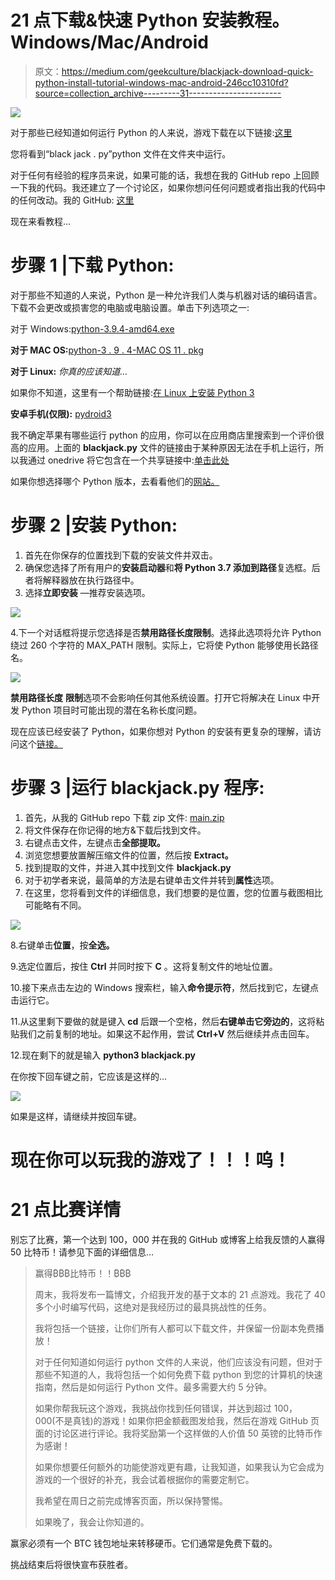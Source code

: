 # 21 点下载&快速 Python 安装教程。Windows/Mac/Android

> 原文：<https://medium.com/geekculture/blackjack-download-quick-python-install-tutorial-windows-mac-android-246cc10310fd?source=collection_archive---------31----------------------->

![](img/1e2c87b7479526db4ca97041e82c690a.png)

对于那些已经知道如何运行 Python 的人来说，游戏下载在以下链接:[这里](https://github.com/Phill-inC0DE/blackjack_text-based_game/archive/refs/heads/main.zip)

您将看到“black jack . py”python 文件在文件夹中运行。

对于任何有经验的程序员来说，如果可能的话，我想在我的 GitHub repo 上回顾一下我的代码。我还建立了一个讨论区，如果你想问任何问题或者指出我的代码中的任何改动。我的 GitHub: [这里](https://github.com/Phill-inC0DE/blackjack_text-based_game)

现在来看教程…

# 步骤 1 |下载 Python:

对于那些不知道的人来说，Python 是一种允许我们人类与机器对话的编码语言。下载不会更改或损害您的电脑或电脑设置。单击下列选项之一:

对于 Windows:[python-3.9.4-amd64.exe](https://www.python.org/ftp/python/3.9.4/python-3.9.4-amd64.exe)

**对于 MAC OS:**[python-3 . 9 . 4-MAC OS 11 . pkg](https://www.python.org/ftp/python/3.9.4/python-3.9.4-macos11.pkg)

**对于 Linux:** *你真的应该知道…*

如果你不知道，这里有一个帮助链接:[在 Linux 上安装 Python 3](https://docs.python-guide.org/starting/install3/linux/)

**安卓手机(仅限):** [pydroid3](https://play.google.com/store/apps/details?id=ru.iiec.pydroid3)

我不确定苹果有哪些运行 python 的应用，你可以在应用商店里搜索到一个评价很高的应用。上面的 **blackjack.py** 文件的链接由于某种原因无法在手机上运行，所以我通过 onedrive 将它包含在一个共享链接中:[单击此处](https://1drv.ms/f/s!AjKsW6x6CaPfgZJoAP4W26Boty_qHw)

如果你想选择哪个 Python 版本，去看看他们的[网站。](https://www.python.org/)

# 步骤 2 |安装 Python:

1.  首先在你保存的位置找到下载的安装文件并双击。
2.  确保您选择了所有用户的**安装启动器**和**将 Python 3.7 添加到路径**复选框。后者将解释器放在执行路径中。
3.  选择**立即安装** —推荐安装选项。

![](img/9b7079ce698358c562546a2ce7d20212.png)

4.下一个对话框将提示您选择是否**禁用路径长度限制**。选择此选项将允许 Python 绕过 260 个字符的 MAX_PATH 限制。实际上，它将使 Python 能够使用长路径名。

![](img/98de4de1c47dc005b41738c994a877db.png)

**禁用路径长度** **限制**选项不会影响任何其他系统设置。打开它将解决在 Linux 中开发 Python 项目时可能出现的潜在名称长度问题。

现在应该已经安装了 Python，如果你想对 Python 的安装有更复杂的理解，请访问这个[链接。](https://phoenixnap.com/kb/how-to-install-python-3-windows)

# 步骤 3 |运行 **blackjack.py** 程序:

1.  首先，从我的 GitHub repo 下载 zip 文件: [main.zip](https://github.com/Phill-inC0DE/blackjack_text-based_game/archive/refs/heads/main.zip)
2.  将文件保存在你记得的地方&下载后找到文件。
3.  右键点击文件，左键点击**全部提取。**
4.  浏览您想要放置解压缩文件的位置，然后按 **Extract。**
5.  找到提取的文件，并进入其中找到文件 **blackjack.py**
6.  对于初学者来说，最简单的方法是右键单击文件并转到**属性**选项。
7.  在这里，您将看到文件的详细信息，我们想要的是位置，您的位置与截图相比可能略有不同。

![](img/65a7c5555b45fe5a1fd6b738c062848b.png)

8.右键单击**位置**，按**全选。**

9.选定位置后，按住 **Ctrl** 并同时按下 **C** 。这将复制文件的地址位置。

10.接下来点击左边的 Windows 搜索栏，输入**命令提示符**，然后找到它，左键点击运行它。

11.从这里剩下要做的就是键入 **cd** 后跟一个空格，然后**右键单击它旁边的**，这将粘贴我们之前复制的地址。如果这不起作用，尝试 **Ctrl+V** 然后继续并点击回车。

12.现在剩下的就是输入 **python3 blackjack.py**

在你按下回车键之前，它应该是这样的…

![](img/0f1ab2ea53c187cd75444e14826fa5ef.png)

如果是这样，请继续并按回车键。

# 现在你可以玩我的游戏了！！！呜！

# 21 点比赛详情

别忘了比赛，第一个达到 100，000 并在我的 GitHub 或博客上给我反馈的人赢得 50 比特币！请参见下面的详细信息…

> 赢得₿₿₿比特币！！₿₿₿
> 
> 周末，我将发布一篇博文，介绍我开发的基于文本的 21 点游戏。我花了 40 多个小时编写代码，这绝对是我经历过的最具挑战性的任务。
> 
> 我将包括一个链接，让你们所有人都可以下载文件，并保留一份副本免费播放！
> 
> 对于任何知道如何运行 python 文件的人来说，他们应该没有问题，但对于那些不知道的人，我将包括一个如何免费下载 python 到您的计算机的快速指南，然后是如何运行 Python 文件。最多需要大约 5 分钟。
> 
> 如果你帮我玩这个游戏，我挑战你找到任何错误，并达到超过 100，000(不是真钱)的游戏！如果你把金额截图发给我，然后在游戏 GitHub 页面的讨论区进行评论。我将奖励第一个这样做的人价值 50 英镑的比特币作为感谢！
> 
> 如果你想要任何额外的功能使游戏更有趣，让我知道，如果我认为它会成为游戏的一个很好的补充，我会试着根据你的需要定制它。
> 
> 我希望在周日之前完成博客页面，所以保持警惕。
> 
> 如果晚了，我会让你知道的。

赢家必须有一个 BTC 钱包地址来转移硬币。它们通常是免费下载的。

挑战结束后将很快宣布获胜者。
